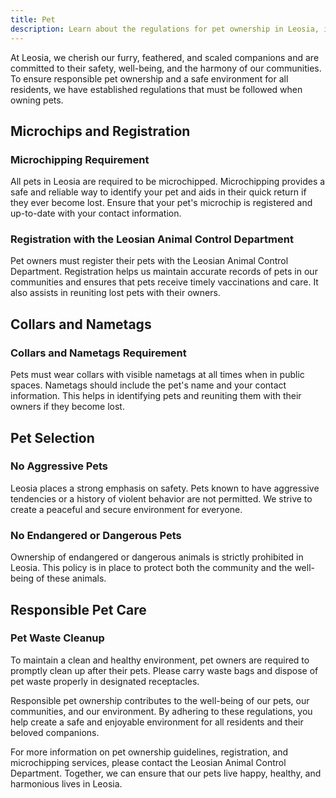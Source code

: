 ```yaml
---
title: Pet
description: Learn about the regulations for pet ownership in Leosia, including microchips, registration, collars, and responsible pet care.
---
```


At Leosia, we cherish our furry, feathered, and scaled companions and are committed to their safety, well-being, and the harmony of our communities. To ensure responsible pet ownership and a safe environment for all residents, we have established regulations that must be followed when owning pets.

## Microchips and Registration

### Microchipping Requirement
All pets in Leosia are required to be microchipped. Microchipping provides a safe and reliable way to identify your pet and aids in their quick return if they ever become lost. Ensure that your pet's microchip is registered and up-to-date with your contact information.

### Registration with the Leosian Animal Control Department
Pet owners must register their pets with the Leosian Animal Control Department. Registration helps us maintain accurate records of pets in our communities and ensures that pets receive timely vaccinations and care. It also assists in reuniting lost pets with their owners.

## Collars and Nametags

### Collars and Nametags Requirement
Pets must wear collars with visible nametags at all times when in public spaces. Nametags should include the pet's name and your contact information. This helps in identifying pets and reuniting them with their owners if they become lost.

## Pet Selection

### No Aggressive Pets
Leosia places a strong emphasis on safety. Pets known to have aggressive tendencies or a history of violent behavior are not permitted. We strive to create a peaceful and secure environment for everyone.

### No Endangered or Dangerous Pets
Ownership of endangered or dangerous animals is strictly prohibited in Leosia. This policy is in place to protect both the community and the well-being of these animals.

## Responsible Pet Care

### Pet Waste Cleanup
To maintain a clean and healthy environment, pet owners are required to promptly clean up after their pets. Please carry waste bags and dispose of pet waste properly in designated receptacles.

Responsible pet ownership contributes to the well-being of our pets, our communities, and our environment. By adhering to these regulations, you help create a safe and enjoyable environment for all residents and their beloved companions.

For more information on pet ownership guidelines, registration, and microchipping services, please contact the Leosian Animal Control Department. Together, we can ensure that our pets live happy, healthy, and harmonious lives in Leosia.
